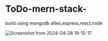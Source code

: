 # ToDo-mern-stack-


build using mongodb altes,express,react,node




![Screenshot from 2024-04-28 19-15-17](https://github.com/themurugesan/ToDo-mern-stack-/assets/133565834/cec18435-bb89-4941-af83-a029b78f09c9)
